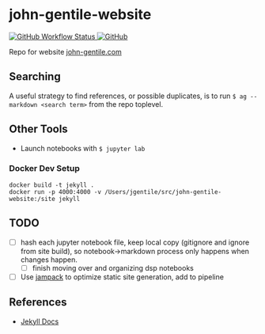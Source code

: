 # john-gentile-website

<a href="https://github.com/JohnnyGOX17/john-gentile-website/actions">
  <img alt="GitHub Workflow Status" src="https://img.shields.io/github/actions/workflow/status/JohnnyGOX17/john-gentile-website/main.yml?branch=master&logo=github&style=flat-square">
</a>
<a href="https://github.com/JohnnyGOX17/john-gentile-website/blob/master/LICENSE">
  <img alt="GitHub" src="https://img.shields.io/github/license/JohnnyGOX17/john-gentile-website?color=orange&logo=github&style=flat-square">
</a>

Repo for website [john-gentile.com](https://john-gentile.com/)

## Searching

A useful strategy to find references, or possible duplicates, is to run `$ ag --markdown <search term>` from the repo toplevel.

## Other Tools

* Launch notebooks with `$ jupyter lab`

### Docker Dev Setup

```
docker build -t jekyll .
docker run -p 4000:4000 -v /Users/jgentile/src/john-gentile-website:/site jekyll
```

## TODO

* [ ] hash each jupyter notebook file, keep local copy (gitignore and ignore from site build), so notebook->markdown process only happens when changes happen.
  + [ ] finish moving over and organizing dsp notebooks
* [ ] Use [jampack](https://github.com/divriots/jampack) to optimize static site generation, add to pipeline

## References

* [Jekyll Docs](https://jekyllrb.com/docs/)


